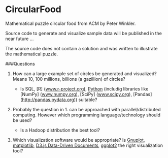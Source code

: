CircularFood
============

Mathematical puzzle circular food from ACM by Peter Winkler.

Source code to generate and visualize sample data will be published in the near future ...

The source code does not contain a solution and was written to illustrate the mathematical puzzle.


###Questions

1.  How can a large example set of circles be generated and visualized? Means 10, 100 millions, billions (a gazillion) of circles?
	* Is SQL, [R] (www.r-project.org), [Python](www.python.org) (includig libraries like [NumPy] (www.numpy.org), [SciPy] (www.scipy.org), [Pandas] (http://pandas.pydata.org)) suitable?

2. Probably the question in 1. can be approached with parallel/distributed computing. However which programming language/technology should be used?
	* Is a Hadoop distribution the best tool?

3. Which visualization software would be appropriate? Is [Gnuplot](http://www.gnuplot.info), [matplotlib](http://matplotlib.org),
[D3.js Data-Driven Documents](http://d3js.org), [ggplot2](http://ggplot2.org/) the right visualization tool?


